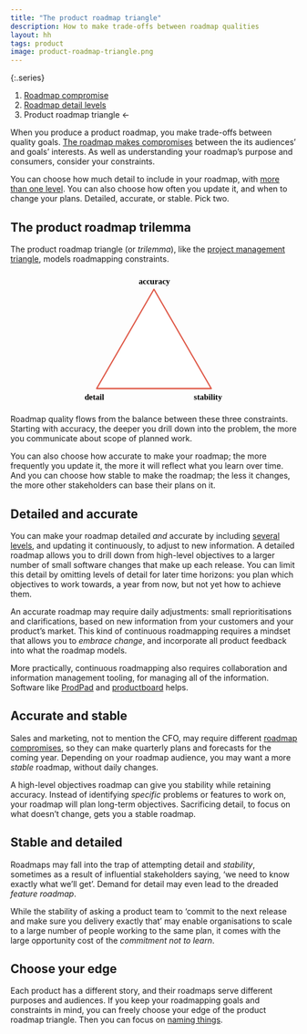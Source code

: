 ```yaml
---
title: "The product roadmap triangle"
description: How to make trade-offs between roadmap qualities
layout: hh
tags: product
image: product-roadmap-triangle.png
---
```


<!--
1. When you produce a product roadmap, you make trade-offs.
2. Detail, accuracy, stability: pick two.
3. The product roadmap trilemma
4. Detailed and accurate
5. Accurate and stable
6. Stable and detailed
-->

{:.series}
1. [Roadmap compromise](product-roadmap-compromise)
2. [Roadmap detail levels](roadmap-dimensions-levels)
3. Product roadmap triangle ←

When you produce a product roadmap, you make trade-offs between quality goals.
[The roadmap makes compromises](product-roadmap-compromise) between the its audiences’ and goals’  interests.
As well as understanding your roadmap’s purpose and consumers, consider your constraints.

You can choose how much detail to include in your roadmap, with [more than one level](product-roadmap-dimensions-levels).
You can also choose how often you update it, and when to change your plans.
Detailed, accurate, or stable. Pick two.

## The product roadmap trilemma

The product roadmap triangle (or _trilemma_), like the 
[project management triangle](https://en.wikipedia.org/wiki/Project_management_triangle),
models roadmapping constraints.

<svg xmlns:xl="http://www.w3.org/1999/xlink" xmlns:dc="http://purl.org/dc/elements/1.1/" xmlns="http://www.w3.org/2000/svg" version="1.1" viewBox="0 0 3213 1643" width="640" height="300">
  <defs>
    <font-face font-family="Source Sans Pro" font-size="100" panose-1="2 11 6 3 3 4 3 2 2 4" units-per-em="1000" underline-position="-74.7" underline-thickness="49.8" slope="0" x-height="491.2" cap-height="653.8" ascent="750" descent="-269.5" font-weight="600">
      <font-face-src>
        <font-face-name name="SourceSansPro-Semibold"/>
      </font-face-src>
    </font-face>
  </defs>
  <g id="c1" fill-opacity="1" stroke="none" stroke-dasharray="none" fill="none" stroke-opacity="1">
    <g id="g2">
      <path d="M 906.5 1427.5 L 1606.5 215.5 L 2306.5 1427.5 Z" fill="white"/>
      <path d="M 906.5 1427.5 L 1606.5 215.5 L 2306.5 1427.5 Z" stroke="#df5a49" stroke-linecap="round" stroke-linejoin="round" stroke-width="16"/>
    </g>
    <g id="g4">
      <text transform="translate(1420 60)" fill="black">
        <tspan font-family="Source Sans Pro" font-size="100" font-weight="600" fill="black" x="0" y="90">accuracy</tspan>
      </text>
    </g>
    <g id="Graphic_5">
      <text transform="translate(2090 1477.9375)" fill="black">
        <tspan font-family="Source Sans Pro" font-size="100" font-weight="600" fill="black" x="4.21" y="90">stability</tspan>
      </text>
    </g>
    <g id="Graphic_6">
      <text transform="translate(711.5 1477.9375)" fill="black">
        <tspan font-family="Source Sans Pro" font-size="100" font-weight="600" fill="black" x="47.58" y="90">detail</tspan>
      </text>
    </g>
  </g>
</svg>

Roadmap quality flows from the balance between these three constraints.
Starting with accuracy, the deeper you drill down into the problem, the more you communicate about scope of planned work.

You can also choose how accurate to make your roadmap; the more frequently you update it, the more it will reflect what you learn over time.
And you can choose how stable to make the roadmap; the less it changes, the more other stakeholders can base their plans on it.

## Detailed and accurate

You can make your roadmap detailed _and_ accurate by including [several levels](product-roadmap-dimensions-levels),
and updating it continuously, to adjust to new information.
A detailed roadmap allows you to drill down from high-level objectives to a larger number of small software changes that make up each release.
You can limit this detail by omitting levels of detail for later time horizons:
you plan which objectives to work towards, a year from now, but not yet how to achieve them.

An accurate roadmap may require daily adjustments:
small reprioritisations and clarifications, based on new information from your customers and your product’s market.
This kind of continuous roadmapping requires a mindset that allows you to _embrace change_, and incorporate all product feedback into what the roadmap models.

More practically, continuous roadmapping also requires collaboration and information management tooling, for managing all of the information.
Software like [ProdPad](https://www.prodpad.com/) and [productboard](productboard-customer-feedback-review) helps.

## Accurate and stable

Sales and marketing, not to mention the CFO, may require different [roadmap compromises](product-roadmap-compromise),
so they can make quarterly plans and forecasts for the coming year.
Depending on your roadmap audience, you may want a more _stable_ roadmap, without daily changes.

A high-level objectives roadmap can give you stability while retaining accuracy.
Instead of identifying _specific_ problems or features to work on, your roadmap will plan long-term objectives.
Sacrificing detail, to focus on what doesn’t change, gets you a stable roadmap.

## Stable and detailed

Roadmaps may fall into the trap of attempting detail and _stability_,
sometimes as a result of influential stakeholders saying, ‘we need to know exactly what we’ll get’.
Demand for detail may even lead to the dreaded _feature roadmap_.

While the stability of asking a product team to ‘commit to the next release and make sure you delivery exactly that’ may enable organisations to scale to a large number of people working to the same plan, it comes with the large opportunity cost of the _commitment not to learn_.

## Choose your edge

Each product has a different story, and their roadmaps serve different purposes and audiences.
If you keep your roadmapping goals and constraints in mind, you can freely choose your edge of the product roadmap triangle.
Then you can focus on [naming things](product-backlog-naming).

